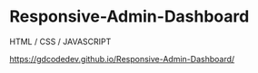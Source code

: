 # Responsive-Admin-Dashboard
HTML / CSS / JAVASCRIPT

https://gdcodedev.github.io/Responsive-Admin-Dashboard/
